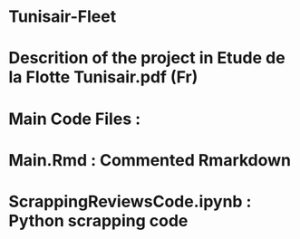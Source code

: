 # Tunisair-Fleet
# Descrition of the project in Etude de la Flotte Tunisair.pdf (Fr)
# Main Code Files :
# Main.Rmd : Commented Rmarkdown
# ScrappingReviewsCode.ipynb : Python scrapping code 
